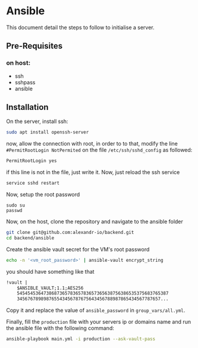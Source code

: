 # Ansible

This document detail the steps to follow to initialise a server.

## Pre-Requisites

### on host:
- ssh
- sshpass
- ansible

## Installation

On the server, install ssh:

```bash
sudo apt install openssh-server
```

now, allow the connection with root, in order to to that, modify the line `#PermitRootLogin NotPermited` on the file `/etc/ssh/sshd_config` as followed:

```txt
PermitRootLogin yes
```

if this line is not in the file, just write it.
Now, just reload the ssh service

```bash
service sshd restart
```

Now, setup the root password
```
sudo su
passwd
```

Now, on the host, clone the repository and navigate to the ansible folder

```bash
git clone git@github.com:alexandr-io/backend.git
cd backend/ansible
```

Create the ansible vault secret for the VM's root password

```bash
echo -n '<vm_root_password>' | ansible-vault encrypt_string
```

you should have something like that

```txt
!vault |
    $ANSIBLE_VAULT;1.1;AES256
    545454536473868736578365783657365638756386535375683765387
    345676789898765543456787675643456788987865434567787657...
```

Copy it and replace the value of `ansible_password` in `group_vars/all.yml`.

Finally, fill the `production` file with your servers ip or domains name and run the ansible file with the following command:

```bash
ansible-playbook main.yml -i production --ask-vault-pass
```
